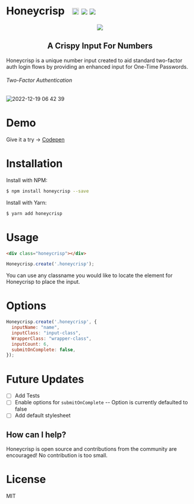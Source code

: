 # Honeycrisp  &nbsp; <a href="https://badge.fury.io/js/honeycrisp"><img src="https://badge.fury.io/js/honeycrisp.svg" alt="npm version" height="18"></a> [![](https://data.jsdelivr.com/v1/package/npm/honeycrisp/badge)](https://www.jsdelivr.com/package/npm/honeycrisp)&nbsp;[![](https://img.shields.io/npm/dm/honeycrisp.svg)](https://www.npmjs.com/package/honeycrisp)



<p align="center">
<img src="https://user-images.githubusercontent.com/13616332/207875618-daed766b-64bc-4f73-a62b-3fad21c3b705.png">
</p>
<h2 align="center">A Crispy Input For Numbers</h2>

Honeycrisp is a unique number input created to aid standard two-factor auth login flows by providing an enhanced input for One-Time Passwords.

<h6>Two-Factor Authentication</h6>

![2022-12-19 06 42 39](https://user-images.githubusercontent.com/13616332/208418517-5ac9117f-d81e-4b97-b191-bf30782ca563.gif)

<h1>Demo</h1>

Give it a try -> [Codepen](https://codepen.io/cambass23/pen/wvxwJKY)

<h1>Installation</h1>

Install with NPM:
```bash
$ npm install honeycrisp --save
```

Install with Yarn:
```bash
$ yarn add honeycrisp
```
<h1>Usage</h1>

```html
<div class="honeycrisp"></div>
```

```js
Honeycrisp.create('.honeycrisp');
```
You can use any classname you would like to locate the element for Honeycrisp to place the input.

<h1>Options</h1>


```js
Honeycrisp.create('.honeycrisp', {
  inputName: "name",
  inputClass: "input-class",
  WrapperClass: "wrapper-class",
  inputCount: 6,
  submitOnComplete: false,
});
```

<h1>Future Updates</h1>

- [ ] Add Tests
- [ ] Enable options for `submitOnComplete` -- Option is currently defaulted to false
- [ ] Add default stylesheet

## How can I help?

Honeycrisp is open source and contributions from the community are encouraged! No
contribution is too small.

<h1>License</h1>
<p>MIT</p>
